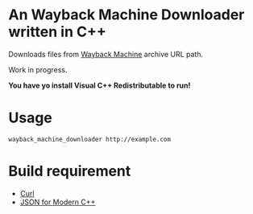 # An Wayback Machine Downloader written in C++

Downloads files from [Wayback Machine](https://web.archive.org/) archive URL path.

Work in progress.

**You have yo install Visual C++ Redistributable to run!**

# Usage

    wayback_machine_downloader http://example.com

# Build requirement

- [Curl](https://curl.se/)
- [JSON for Modern C++](https://github.com/nlohmann/json)
